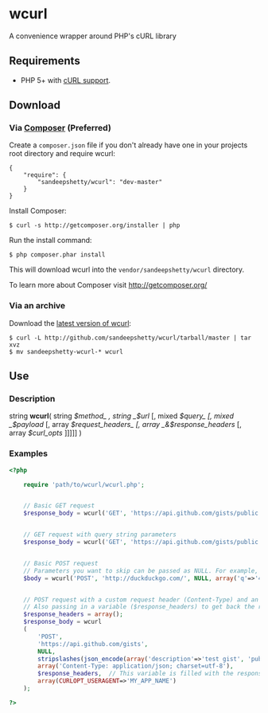 # wcurl

A convenience wrapper around PHP's cURL library


## Requirements

* PHP 5+ with [cURL support](http://php.net/manual/en/book.curl.php).


## Download

### Via [Composer](http://getcomposer.org/) (Preferred)

Create a `composer.json` file if you don't already have one in your projects root directory and require wcurl:

```
{
	"require": {
		"sandeepshetty/wcurl": "dev-master"
	}
}
```

Install Composer:
```
$ curl -s http://getcomposer.org/installer | php
```

Run the install command:
```
$ php composer.phar install
```

This will download wcurl into the `vendor/sandeepshetty/wcurl` directory.

To learn more about Composer visit http://getcomposer.org/


### Via an archive
Download the [latest version of wcurl](https://github.com/sandeepshetty/wcurl/archives/master):

```shell
$ curl -L http://github.com/sandeepshetty/wcurl/tarball/master | tar xvz
$ mv sandeepshetty-wcurl-* wcurl
```

## Use


### Description

string __wcurl__( string _$method_ , string _$url_ [, mixed _$query_ [, mixed _$payload_ [, array _$request_headers_ [, array _&$response_headers_ [, array _$curl_opts_ ]]]]] )


### Examples

```php
<?php

	require 'path/to/wcurl/wcurl.php';


	// Basic GET request
	$response_body = wcurl('GET', 'https://api.github.com/gists/public');


	// GET request with query string parameters
	$response_body = wcurl('GET', 'https://api.github.com/gists/public', array('page'=>1, 'per_page'=>2));


	// Basic POST request
	// Parameters you want to skip can be passed as NULL. For example, here the query parameter is passed as NULL.
	$body = wcurl('POST', 'http://duckduckgo.com/', NULL, array('q'=>'42', 'format'=>'json'));


	// POST request with a custom request header (Content-Type) and an overriden cURL opt (CURLOPT_USERAGENT)
	// Also passing in a variable ($response_headers) to get back the response headers
	$response_headers = array();
	$response_body = wcurl
	(
		'POST',
		'https://api.github.com/gists',
		NULL,
		stripslashes(json_encode(array('description'=>'test gist', 'public'=>true, 'files'=>array('42.txt'=>array('content'=>'The Answer to the Ultimate Question of Life, the Universe, and Everything'))))),
		array('Content-Type: application/json; charset=utf-8'),
		$response_headers,	// This variable is filled with the response headers
		array(CURLOPT_USERAGENT=>'MY_APP_NAME')
	);

?>
```
